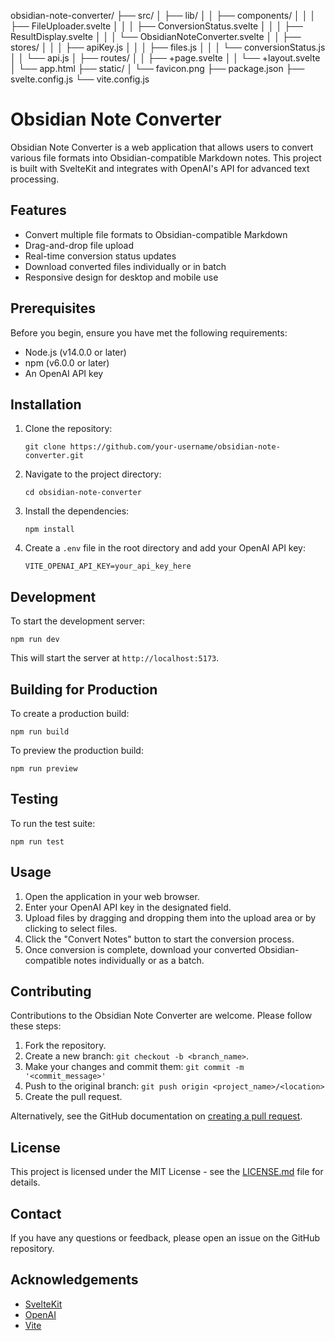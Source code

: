 obsidian-note-converter/
├── src/
│   ├── lib/
│   │   ├── components/
│   │   │   ├── FileUploader.svelte
│   │   │   ├── ConversionStatus.svelte
│   │   │   ├── ResultDisplay.svelte
│   │   │   └── ObsidianNoteConverter.svelte
│   │   ├── stores/
│   │   │   ├── apiKey.js
│   │   │   ├── files.js
│   │   │   └── conversionStatus.js
│   │   └── api.js
│   ├── routes/
│   │   ├── +page.svelte
│   │   └── +layout.svelte
│   └── app.html
├── static/
│   └── favicon.png
├── package.json
├── svelte.config.js
└── vite.config.js

# Obsidian Note Converter

Obsidian Note Converter is a web application that allows users to convert various file formats into Obsidian-compatible Markdown notes. This project is built with SvelteKit and integrates with OpenAI's API for advanced text processing.

## Features

- Convert multiple file formats to Obsidian-compatible Markdown
- Drag-and-drop file upload
- Real-time conversion status updates
- Download converted files individually or in batch
- Responsive design for desktop and mobile use

## Prerequisites

Before you begin, ensure you have met the following requirements:

- Node.js (v14.0.0 or later)
- npm (v6.0.0 or later)
- An OpenAI API key

## Installation

1. Clone the repository:
   ```
   git clone https://github.com/your-username/obsidian-note-converter.git
   ```

2. Navigate to the project directory:
   ```
   cd obsidian-note-converter
   ```

3. Install the dependencies:
   ```
   npm install
   ```

4. Create a `.env` file in the root directory and add your OpenAI API key:
   ```
   VITE_OPENAI_API_KEY=your_api_key_here
   ```

## Development

To start the development server:

```
npm run dev
```

This will start the server at `http://localhost:5173`.

## Building for Production

To create a production build:

```
npm run build
```

To preview the production build:

```
npm run preview
```

## Testing

To run the test suite:

```
npm run test
```

## Usage

1. Open the application in your web browser.
2. Enter your OpenAI API key in the designated field.
3. Upload files by dragging and dropping them into the upload area or by clicking to select files.
4. Click the "Convert Notes" button to start the conversion process.
5. Once conversion is complete, download your converted Obsidian-compatible notes individually or as a batch.

## Contributing

Contributions to the Obsidian Note Converter are welcome. Please follow these steps:

1. Fork the repository.
2. Create a new branch: `git checkout -b <branch_name>`.
3. Make your changes and commit them: `git commit -m '<commit_message>'`
4. Push to the original branch: `git push origin <project_name>/<location>`
5. Create the pull request.

Alternatively, see the GitHub documentation on [creating a pull request](https://help.github.com/articles/creating-a-pull-request/).

## License

This project is licensed under the MIT License - see the [LICENSE.md](LICENSE.md) file for details.

## Contact

If you have any questions or feedback, please open an issue on the GitHub repository.

## Acknowledgements

- [SvelteKit](https://kit.svelte.dev/)
- [OpenAI](https://openai.com/)
- [Vite](https://vitejs.dev/)
```